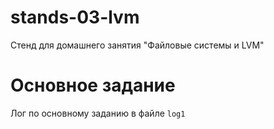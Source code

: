 # stands-03-lvm

Стенд для домашнего занятия "Файловые системы и LVM"

# Основное задание

Лог по основному заданию в файле `log1`